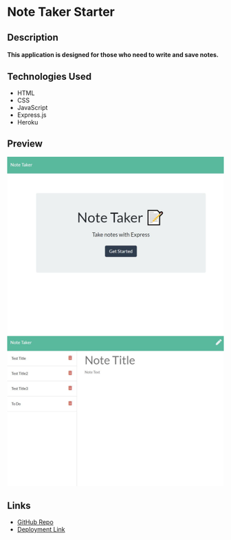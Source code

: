 # Note Taker Starter 

## Description
#### This application is designed for those who need to write and save notes.

## Technologies Used
- HTML
- CSS
- JavaScript
- Express.js
- Heroku


## Preview
![image](./public/assets/images/note-taker1.JPG)
![image](./public/assets/images/note-taker2.JPG)

## Links

- [GitHub Repo](https://github.com/brdyherr/note-taker)
- [Deployment Link](https://secret-chamber-38588.herokuapp.com/)